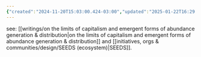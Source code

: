 ```yaml
---
{"created":"2024-11-20T15:03:00.424-03:00","updated":"2025-01-22T16:29:40.031-03:00","aliases":["economic system","economic systems"],"tags":["🌱","metacrisis","economics","design"],"notestage":["🌱"],"relevancescore":97,"dg-publish":true,"permalink":"/diagnosis/self-terminating-economic-system/","dgPassFrontmatter":true}
---
```


see: [[writings/on the limits of capitalism and emergent forms of abundance generation & distribution\|on the limits of capitalism and emergent forms of abundance generation & distribution]] and [[initiatives, orgs & communities/design/SEEDS (ecosystem)\|SEEDS]].